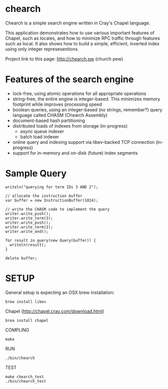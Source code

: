# chearch

Chearch is a simple search engine written in Cray's Chapel language.

This application demonstrates how to use various important features of Chapel,
such as locales, and how to minimize RPC traffic through features such as local. 
It also shows how to build a simple, efficient, inverted index using only integer represesentions.

Project link to this page: http://chearch.pw (church pew)

Features of the search engine
=============================

* lock-free, using atomic operations for all appropriate operations
* string-free, the entire engine is integer-based.  This minimizes memory footprint while improves processing speed
* boolean queries, using an integer-based (no strings, remember?) query language called CHASM (Chearch Assembly)
* document-based hash partitioning
* distributed loads of indexes from storage (in-progress)
	* async queue indexer
	* batch load indexer
* online query and indexing support via libev-backed TCP connection (in-progress)
* support for in-memory and on-disk (future) index segments

Sample Query
============

    writeln("querying for term IDs 3 AND 2");
    
    // allocate the instruction buffer
    var buffer = new InstructionBuffer(1024);

    // write the CHASM code to implement the query    
    writer.write_push();
    writer.write_term(3);
    writer.write_push();
    writer.write_term(2);
    writer.write_and();

    for result in query(new Query(buffer)) {
      writeln(result);
    }

    delete buffer;

SETUP
=====

General setup is expecting an OSX brew installation:

    brew install libev
    
Chapel (http://chapel.cray.com/download.html)

	brea install chapel

COMPLING

    make

RUN

    ./bin/chearch

TEST

    make chearch_test
    ./bin/chearch_test
